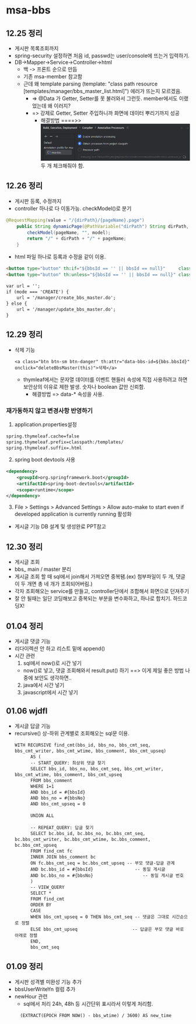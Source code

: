 # msa-bbs
## 12.25 정리
* 게시판 목록조회까지
* spring-security 설정하면 처음 id, passwd는 user/console에 뜨는거 입력하기.
* DB->Mapper->Service->Controller->html
  * 백 -> 프론트 순으로 만듬
  * 기존 msa-member 참고함
  * 근데 왜 template parsing (template: "class path resource [templates/manager/bbs_master_list.html]") 에러가 뜨는지 모르겠음.
    * => @Data 가 Getter, Setter를 못 불러와서 그런듯. member에서도 이랬었는데 왜 이러지?
    * => 강제로 Getter, Setter 주입하니까 화면에 데이터 뿌리기까지 성공
      * 해결방법 ====>> ![img.png](img/img.png) 두 개 체크해줘야 함.

## 12.26 정리
* 게시판 등록, 수정까지
* controller 하나로 다 이동가능. checkModel()로 분기
```java
@RequestMapping(value = "/{dirPath}/{pageName}.page")
    public String dynamicPage(@PathVariable("dirPath") String dirPath, @PathVariable("pageName") String pageName, Model model) {
        checkModel(pageName, "", model);
        return "/" + dirPath + "/" + pageName;
    }
```
* html 파일 하나로 등록과 수정을 같이 이용.
```html
<button type="button" th:if="${bbsId == '' || bbsId == null}"     class="btn btn-primary" onclick="save('CREATE')"><span th:text="${btnName}">등록</span></button>
<button type="button" th:unless="${bbsId == '' || bbsId == null}" class="btn btn-primary" onclick="save('UPDATE')"><span th:text="${btnName}">수정</span></button>
```
```shell
var url = '';
if (mode === 'CREATE') {
    url = '/manager/create_bbs_master.do';
} else {
    url = '/manager/update_bbs_master.do';
}
```

## 12.29 정리
* 삭제 기능
  ```shell
  <a class="btn btn-sm btn-danger" th:attr="data-bbs-id=${bbs.bbsId}" onclick="deleteBbsMaster(this)">삭제</a>
  ```
  * thymleaf에서는 문자열 데이터를 이벤트 핸들러 속성에 직접 사용하려고 하면 보안상의 이유로 제한 발생. 숫자나 boolean 값만 신뢰함.
    * 해결방법 => data-* 속성을 사용.

### 재가동하지 않고 변경사항 반영하기
  1. application.properties설정
  ```properties
  spring.thymeleaf.cache=false
  spring.thymeleaf.prefix=classpath:/templates/
  spring.thymeleaf.suffix=.html
  ```
  2. spring boot devtools 사용
  ```xml
  <dependency>
      <groupId>org.springframework.boot</groupId>
      <artifactId>spring-boot-devtools</artifactId>
      <scope>runtime</scope>
  </dependency>
  ```
  3. File > Settings > Advanced Settings > Allow auto-make to start even if developed application is currently running 활성화
  
* 게시글 기능 DB 설계 및 생성완료 PPT참고

## 12.30 정리
* 게시글 조회
* bbs_ main / master 분리
* 게시글 조회 할 때 sql에서 join해서 가져오면 중복됌.(ex) 첨부파일이 두 개, 댓글이 두 개면 총 네 개가 조회되어버림.)
* 각자 조회해오는 service를 만들고, controller단에서 조합해서 화면으로 던져주기
* 잘 안 될때는 일단 코딩해보고 중복되는 부분을 변수화하고, 하나로 합치기. 하드코딩X!

## 01.04 정리
* 게시글 댓글 기능
* 리다이렉션 안 하고 리스트 밑에 append()
* 시간 관련
  1. sql에서 now()로 시간 넣기
    * now()로 넣고, 댓글 조회해와서 result.put() 하기  ==> 이게 제일 좋은 방법 나중에 보안도 생각하면..
  2. java에서 시간 넣기
  3. javascript에서 시간 넣기

## 01.06 wjdfl
* 게시글 답글 기능
* recursive() 상-하위 관계별로 조회해오는 sql문 이용.
  ```shell
  WITH RECURSIVE find_cmt(bbs_id, bbs_no, bbs_cmt_seq, bbs_cmt_writer, bbs_cmt_wtime, bbs_comment, bbs_cmt_upseq)
        AS (
        -- START_QUERY: 최상위 댓글 찾기
        SELECT bbs_id, bbs_no, bbs_cmt_seq, bbs_cmt_writer, bbs_cmt_wtime, bbs_comment, bbs_cmt_upseq
        FROM bbs_comment
        WHERE 1=1
        AND bbs_id = #{bbsId}
        AND bbs_no = #{bbsNo}
        AND bbs_cmt_upseq = 0

        UNION ALL

        -- REPEAT_QUERY: 답글 찾기
        SELECT bc.bbs_id, bc.bbs_no, bc.bbs_cmt_seq, bc.bbs_cmt_writer, bc.bbs_cmt_wtime, bc.bbs_comment, bc.bbs_cmt_upseq
        FROM find_cmt fc
        INNER JOIN bbs_comment bc
        ON fc.bbs_cmt_seq = bc.bbs_cmt_upseq -- 부모 댓글-답글 관계
        AND bc.bbs_id = #{bbsId}                -- 동일 게시글
        AND bc.bbs_no = #{bbsNo}                   -- 동일 게시글 번호
        )
        -- VIEW_QUERY
        SELECT *
        FROM find_cmt
        ORDER BY
        CASE
        WHEN bbs_cmt_upseq = 0 THEN bbs_cmt_seq -- 댓글은 그대로 시간순으로 정렬
        ELSE bbs_cmt_upseq                     -- 답글은 부모 댓글 바로 아래로 정렬
        END,
        bbs_cmt_seq
  ```

## 01.09 정리
* 게시판 성격별 미완성 기능 추가
* bbsUserWriteYn 컬럼 추가
* newHour 관련
  * sql에서 처리 24h, 48h 등 시간단위 표시라서 이렇게 처리함.
  ```shell
    (EXTRACT(EPOCH FROM NOW() - bbs_wtime) / 3600) AS new_time
  ```